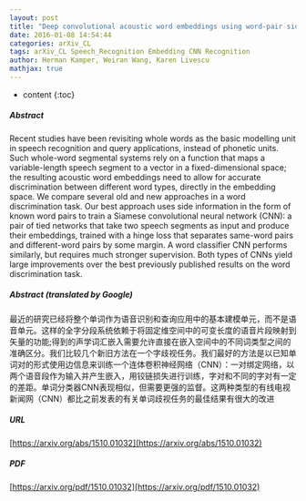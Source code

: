 ```yaml
---
layout: post
title: "Deep convolutional acoustic word embeddings using word-pair side information"
date: 2016-01-08 14:54:44
categories: arXiv_CL
tags: arXiv_CL Speech_Recognition Embedding CNN Recognition
author: Herman Kamper, Weiran Wang, Karen Livescu
mathjax: true
---
```


* content
{:toc}

##### Abstract
Recent studies have been revisiting whole words as the basic modelling unit in speech recognition and query applications, instead of phonetic units. Such whole-word segmental systems rely on a function that maps a variable-length speech segment to a vector in a fixed-dimensional space; the resulting acoustic word embeddings need to allow for accurate discrimination between different word types, directly in the embedding space. We compare several old and new approaches in a word discrimination task. Our best approach uses side information in the form of known word pairs to train a Siamese convolutional neural network (CNN): a pair of tied networks that take two speech segments as input and produce their embeddings, trained with a hinge loss that separates same-word pairs and different-word pairs by some margin. A word classifier CNN performs similarly, but requires much stronger supervision. Both types of CNNs yield large improvements over the best previously published results on the word discrimination task.

##### Abstract (translated by Google)
最近的研究已经将整个单词作为语音识别和查询应用中的基本建模单元，而不是语音单元。这样的全字分段系统依赖于将固定维空间中的可变长度的语音片段映射到矢量的功能;得到的声学词汇嵌入需要允许直接在嵌入空间中的不同词类型之间的准确区分。我们比较几个新旧方法在一个字歧视任务。我们最好的方法是以已知单词对的形式使用边信息来训练一个连体卷积神经网络（CNN）：一对绑定网络，以两个语音段作为输入并产生嵌入，用铰链损失进行训练，字对和不同的字对有一定的差距。单词分类器CNN表现相似，但需要更强的监督。这两种类型的有线电视新闻网（CNN）都比之前发表的有关单词歧视任务的最佳结果有很大的改进

##### URL
[https://arxiv.org/abs/1510.01032](https://arxiv.org/abs/1510.01032)

##### PDF
[https://arxiv.org/pdf/1510.01032](https://arxiv.org/pdf/1510.01032)

